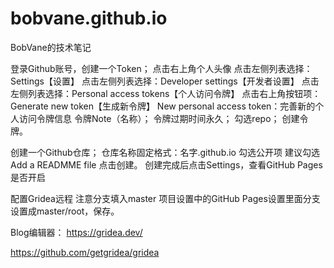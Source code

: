 # bobvane.github.io
BobVane的技术笔记

登录Github账号，创建一个Token；
点击右上角个人头像
点击左侧列表选择：Settings【设置】
点击左侧列表选择：Developer settings【开发者设置】
点击左侧列表选择：Personal access tokens【个人访问令牌】
点击右上角按钮项：Generate new token【生成新令牌】
New personal access token：完善新的个人访问令牌信息
令牌Note（名称）；
令牌过期时间永久；
勾选repo；
创建令牌。

创建一个Github仓库；
仓库名称固定格式：名字.github.io
勾选公开项
建议勾选Add a READMME file
点击创建。
创建完成后点击Settings，查看GitHub Pages是否开启

配置Gridea远程
注意分支填入master
项目设置中的GitHub Pages设置里面分支设置成master/root，保存。

Blog编辑器：
https://gridea.dev/

https://github.com/getgridea/gridea
